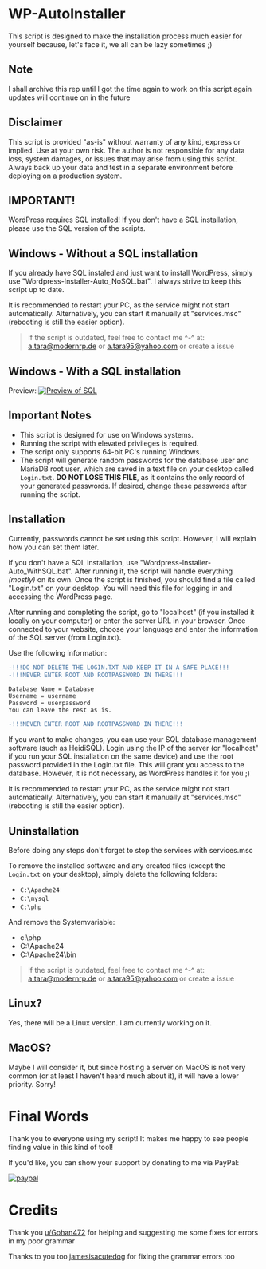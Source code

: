 # WP-AutoInstaller

This script is designed to make the installation process much easier for yourself because, let's face it, we all can be lazy sometimes ;)

## Note

I shall archive this rep until I got the time again to work on this script again updates will continue on in the future

## Disclaimer

This script is provided "as-is" without warranty of any kind, express or implied. Use at your own risk. The author is not responsible for any data loss, system damages, or issues that may arise from using this script. Always back up your data and test in a separate environment before deploying on a production system.

## IMPORTANT!

WordPress requires SQL installed! If you don't have a SQL installation, please use the SQL version of the scripts.

## Windows -  Without a SQL installation

If you already have SQL instaled and just want to install WordPress, simply use "Wordpress-Installer-Auto_NoSQL.bat". I always strive to keep this script up to date.

It is recommended to restart your PC, as the service might not start automatically. Alternatively, you can start it manually at "services.msc" (rebooting is still the easier option).

>If the script is outdated, feel free to contact me ^-^ at: [a.tara@modernrp.de](mailto:a.tara@modernrp.de) or [a.tara95@yahoo.com](mailto:a.tara95@yahoo.com) or create a issue

## Windows - With a SQL installation 
Preview: [![Preview of SQL](https://img.youtube.com/vi/xGu1ZyKtlS0/0.jpg)](https://www.youtube.com/watch?v=xGu1ZyKtlS0)

## Important Notes

- This script is designed for use on Windows systems.
- Running the script with elevated privileges is required.
- The script only supports 64-bit PC's running Windows.
- The script will generate random passwords for the database user and MariaDB root user, which are saved in a text file on your desktop called `Login.txt`. **DO NOT LOSE THIS FILE**, as it contains the only record of your generated passwords. If desired, change these passwords after running the script.


## Installation
Currently, passwords cannot be set using this script. However, I will explain how you can set them later.

If you don't have a SQL installation, use "Wordpress-Installer-Auto_WithSQL.bat". After running it, the script will handle everything *(mostly)* on its own. Once the script is finished, you should find a file called "Login.txt" on your desktop. You will need this file for logging in and accessing the WordPress page.

After running and completing the script, go to "localhost" (if you installed it locally on your computer) or enter the server URL in your browser. Once connected to your website, choose your language and enter the information of the SQL server (from Login.txt).

Use the following information:
```diff
-!!!DO NOT DELETE THE LOGIN.TXT AND KEEP IT IN A SAFE PLACE!!!
-!!!NEVER ENTER ROOT AND ROOTPASSWORD IN THERE!!!
```
```
Database Name = Database
Username = username
Password = userpassword
You can leave the rest as is.
```
```diff
-!!!NEVER ENTER ROOT AND ROOTPASSWORD IN THERE!!!
```

If you want to make changes, you can use your SQL database management software (such as HeidiSQL). Login using the IP of the server (or "localhost" if you run your SQL installation on the same device) and use the root password provided in the Login.txt file. This will grant you access to the database. However, it is not necessary, as WordPress handles it for you ;)

It is recommended to restart your PC, as the service might not start automatically. Alternatively, you can start it manually at "services.msc" (rebooting is still the easier option).

## Uninstallation

Before doing any steps don't forget to stop the services with services.msc

To remove the installed software and any created files (except the `Login.txt` on your desktop), simply delete the following folders:
- `C:\Apache24`
- `C:\mysql`
- `C:\php` 

And remove the Systemvariable:
- c:\php
- C:\Apache24
- C:\Apache24\bin

>If the script is outdated, feel free to contact me ^-^ at: [a.tara@modernrp.de](mailto:a.tara@modernrp.de) or [a.tara95@yahoo.com](mailto:a.tara95@yahoo.com) or create a issue

## Linux?

Yes, there will be a Linux version. I am currently working on it.

## MacOS?

Maybe I will consider it, but since hosting a server on MacOS is not very common (or at least I haven't heard much about it), it will have a lower priority. Sorry!

# Final Words

Thank you to everyone using my script! It makes me happy to see people finding value in this kind of tool!

If you'd like, you can show your support by donating to me via PayPal:

[![paypal](https://raw.githubusercontent.com/stefan-niedermann/paypal-donate-button/master/paypal-donate-button.png)](https://www.paypal.com/donate/?hosted_button_id=BU4LRWHL9RN5E)


# Credits

Thank you [u/Gohan472](https://www.reddit.com/user/Gohan472/) for helping and suggesting me some fixes for errors in my poor grammar

Thanks to you too [jamesisacutedog](https://github.com/jamesisacutedog) for fixing the grammar errors too
